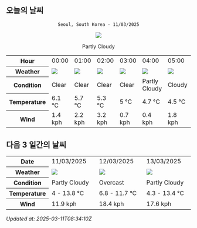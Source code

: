 ## 오늘의 날씨
<div align="center">

`Seoul, South Korea - 11/03/2025`

<img src="https://cdn.weatherapi.com/weather/64x64/day/116.png"/>

Partly Cloudy 

</div>


<table>
    <tr>
        <th>Hour</th>
        <td>00:00</td><td>01:00</td><td>02:00</td><td>03:00</td><td>04:00</td><td>05:00</td><td>06:00</td><td>07:00</td><td>08:00</td><td>09:00</td><td>10:00</td><td>11:00</td><td>12:00</td><td>13:00</td><td>14:00</td><td>15:00</td><td>16:00</td><td>17:00</td><td>18:00</td><td>19:00</td><td>20:00</td><td>21:00</td><td>22:00</td><td>23:00</td>
    </tr>
    <tr>
        <th>Weather</th>
        <td><img src="https://cdn.weatherapi.com/weather/64x64/night/113.png"></img></td><td><img src="https://cdn.weatherapi.com/weather/64x64/night/113.png"></img></td><td><img src="https://cdn.weatherapi.com/weather/64x64/night/113.png"></img></td><td><img src="https://cdn.weatherapi.com/weather/64x64/night/113.png"></img></td><td><img src="https://cdn.weatherapi.com/weather/64x64/night/116.png"></img></td><td><img src="https://cdn.weatherapi.com/weather/64x64/night/119.png"></img></td><td><img src="https://cdn.weatherapi.com/weather/64x64/night/113.png"></img></td><td><img src="https://cdn.weatherapi.com/weather/64x64/day/113.png"></img></td><td><img src="https://cdn.weatherapi.com/weather/64x64/day/116.png"></img></td><td><img src="https://cdn.weatherapi.com/weather/64x64/day/116.png"></img></td><td><img src="https://cdn.weatherapi.com/weather/64x64/day/116.png"></img></td><td><img src="https://cdn.weatherapi.com/weather/64x64/day/116.png"></img></td><td><img src="https://cdn.weatherapi.com/weather/64x64/day/113.png"></img></td><td><img src="https://cdn.weatherapi.com/weather/64x64/day/113.png"></img></td><td><img src="https://cdn.weatherapi.com/weather/64x64/day/113.png"></img></td><td><img src="https://cdn.weatherapi.com/weather/64x64/day/113.png"></img></td><td><img src="https://cdn.weatherapi.com/weather/64x64/day/113.png"></img></td><td><img src="https://cdn.weatherapi.com/weather/64x64/day/113.png"></img></td><td><img src="https://cdn.weatherapi.com/weather/64x64/day/113.png"></img></td><td><img src="https://cdn.weatherapi.com/weather/64x64/night/116.png"></img></td><td><img src="https://cdn.weatherapi.com/weather/64x64/night/122.png"></img></td><td><img src="https://cdn.weatherapi.com/weather/64x64/night/122.png"></img></td><td><img src="https://cdn.weatherapi.com/weather/64x64/night/122.png"></img></td><td><img src="https://cdn.weatherapi.com/weather/64x64/night/122.png"></img></td>
    </tr>
    <tr>
        <th>Condition</th>
        <td width="200px">Clear </td><td width="200px">Clear </td><td width="200px">Clear </td><td width="200px">Clear </td><td width="200px">Partly Cloudy </td><td width="200px">Cloudy </td><td width="200px">Clear </td><td width="200px">Sunny</td><td width="200px">Partly Cloudy </td><td width="200px">Partly Cloudy </td><td width="200px">Partly Cloudy </td><td width="200px">Partly Cloudy </td><td width="200px">Sunny</td><td width="200px">Sunny</td><td width="200px">Sunny</td><td width="200px">Sunny</td><td width="200px">Sunny</td><td width="200px">Sunny</td><td width="200px">Sunny</td><td width="200px">Partly Cloudy </td><td width="200px">Overcast </td><td width="200px">Overcast </td><td width="200px">Overcast </td><td width="200px">Overcast </td>
    </tr>
    <tr>
        <th>Temperature</th>
        <td>6.1 °C</td><td>5.7 °C</td><td>5.3 °C</td><td>5 °C</td><td>4.7 °C</td><td>4.5 °C</td><td>4.4 °C</td><td>4 °C</td><td>5.1 °C</td><td>6.7 °C</td><td>8.1 °C</td><td>9.6 °C</td><td>11 °C</td><td>12.2 °C</td><td>12.8 °C</td><td>13.6 °C</td><td>13.8 °C</td><td>13.2 °C</td><td>12.9 °C</td><td>11.3 °C</td><td>10.6 °C</td><td>10.1 °C</td><td>9.6 °C</td><td>9.1 °C</td>
    </tr>
    <tr>
        <th>Wind</th>
        <td>1.4 kph</td><td>2.2 kph</td><td>3.2 kph</td><td>0.7 kph</td><td>0.4 kph</td><td>1.8 kph</td><td>1.1 kph</td><td>2.5 kph</td><td>1.4 kph</td><td>0.4 kph</td><td>1.8 kph</td><td>2.5 kph</td><td>2.2 kph</td><td>3.2 kph</td><td>7.2 kph</td><td>1.4 kph</td><td>6.1 kph</td><td>6.5 kph</td><td>11.9 kph</td><td>7.6 kph</td><td>6.1 kph</td><td>4.7 kph</td><td>4.7 kph</td><td>4 kph</td>
    </tr>
</table>


## 다음 3 일간의 날씨


<table>
    <tr>
        <th>Date</th>
        <td>11/03/2025</td><td>12/03/2025</td><td>13/03/2025</td>
    </tr>
    <tr>
        <th>Weather</th>
        <td><img src="https://cdn.weatherapi.com/weather/64x64/day/116.png"/></td><td><img src="https://cdn.weatherapi.com/weather/64x64/day/122.png"/></td><td><img src="https://cdn.weatherapi.com/weather/64x64/day/116.png"/></td>
    </tr>
    <tr>
        <th>Condition</th>
        <td width="200px">Partly Cloudy </td><td width="200px">Overcast </td><td width="200px">Partly Cloudy </td>
    </tr>
    <tr>
        <th>Temperature</th>
        <td>4 -  13.8 °C</td><td>6.8 -  11.7 °C</td><td>4.3 -  13.4 °C</td>
    </tr>
    <tr>
        <th>Wind</th>
        <td>11.9 kph</td><td>18.4 kph</td><td>17.6 kph</td>
    </tr>
</table>


*Updated at: 2025-03-11T08:34:10Z*
